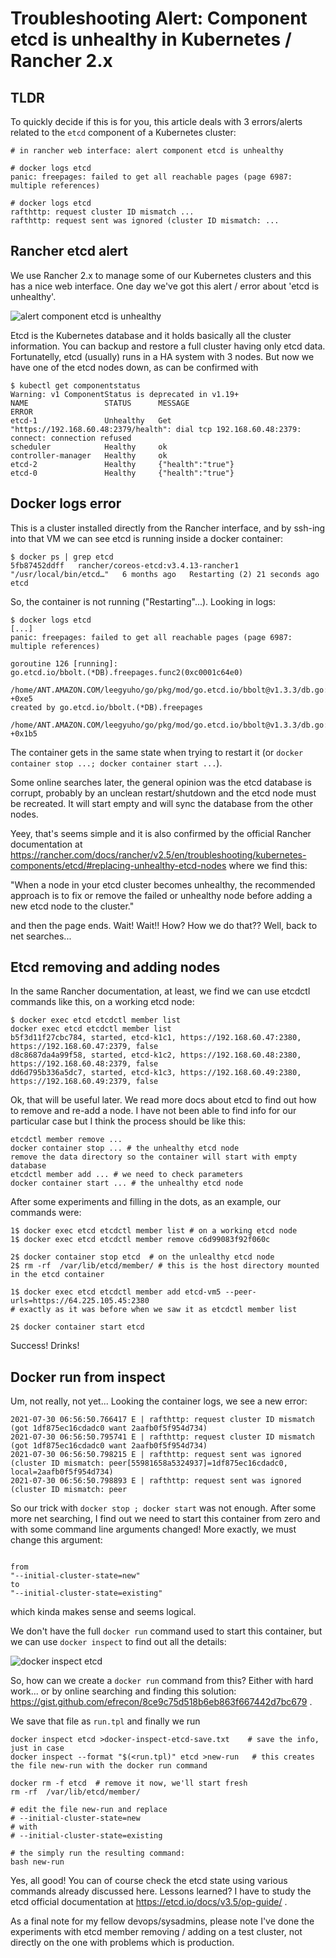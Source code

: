
# Troubleshooting Alert: Component etcd is unhealthy in Kubernetes / Rancher 2.x


## TLDR
To quickly decide if this is for you, this article deals with 3 errors/alerts related to the `etcd` component of a Kubernetes cluster:
```
# in rancher web interface: alert component etcd is unhealthy

# docker logs etcd
panic: freepages: failed to get all reachable pages (page 6987: multiple references)

# docker logs etcd
rafthttp: request cluster ID mismatch ...
rafthttp: request sent was ignored (cluster ID mismatch: ...
```

## Rancher etcd alert
We use Rancher 2.x to manage some of our Kubernetes clusters and this has a nice web interface. One day we've got this alert / error
about 'etcd is unhealthy'.

![alert component etcd is unhealthy](alert-component-etcd-is-unhealthy.png?raw=true "alert component etcd is unhealthy")

Etcd is the Kubernetes database and it holds basically all the cluster information. You can backup and restore a full cluster having only etcd data. 
Fortunatelly, etcd (usually) runs in a HA system with 3 nodes. But now we have one of the etcd nodes down, as can be confirmed with

```
$ kubectl get componentstatus
Warning: v1 ComponentStatus is deprecated in v1.19+
NAME                 STATUS      MESSAGE                                                                                             ERROR
etcd-1               Unhealthy   Get "https://192.168.60.48:2379/health": dial tcp 192.168.60.48:2379: connect: connection refused   
scheduler            Healthy     ok                                                                                                  
controller-manager   Healthy     ok                                                                                                  
etcd-2               Healthy     {"health":"true"}                                                                                   
etcd-0               Healthy     {"health":"true"}                
```

## Docker logs error
This is a cluster installed directly from the Rancher interface, and by ssh-ing into that VM we can see etcd is running inside a docker container:

```
$ docker ps | grep etcd
5fb87452ddff   rancher/coreos-etcd:v3.4.13-rancher1   "/usr/local/bin/etcd…"   6 months ago   Restarting (2) 21 seconds ago             etcd
```

So, the container is not running ("Restarting"...). Looking in logs:

```
$ docker logs etcd
[...] 
panic: freepages: failed to get all reachable pages (page 6987: multiple references)

goroutine 126 [running]:
go.etcd.io/bbolt.(*DB).freepages.func2(0xc0001c64e0)
	/home/ANT.AMAZON.COM/leegyuho/go/pkg/mod/go.etcd.io/bbolt@v1.3.3/db.go:1003 +0xe5
created by go.etcd.io/bbolt.(*DB).freepages
	/home/ANT.AMAZON.COM/leegyuho/go/pkg/mod/go.etcd.io/bbolt@v1.3.3/db.go:1001 +0x1b5
```

The container gets in the same state when trying to restart it (or `docker container stop ...; docker container start ...`).

Some online searches later, the general opinion was the etcd database is corrupt, 
probably by an unclean restart/shutdown and the etcd node must be recreated. It will start empty and will sync the database from the other nodes.

Yeey, that's seems simple and it is also confirmed by the official Rancher documentation at 
https://rancher.com/docs/rancher/v2.5/en/troubleshooting/kubernetes-components/etcd/#replacing-unhealthy-etcd-nodes
where we find this:

  "When a node in your etcd cluster becomes unhealthy, 
  the recommended approach is to fix or remove the failed or unhealthy node 
  before adding a new etcd node to the cluster."

and then the page ends. Wait! Wait!! How? How we do that?? Well, back to net searches...

## Etcd removing and adding nodes

In the same Rancher documentation, at least, we find we can use etcdctl commands like this, on a working etcd node:
```
$ docker exec etcd etcdctl member list
docker exec etcd etcdctl member list
b5f3d11f27cbc784, started, etcd-k1c1, https://192.168.60.47:2380, https://192.168.60.47:2379, false
d8c8687da4a99f58, started, etcd-k1c2, https://192.168.60.48:2380, https://192.168.60.48:2379, false
dd6d795b336a5dc7, started, etcd-k1c3, https://192.168.60.49:2380, https://192.168.60.49:2379, false
```

Ok, that will be useful later. We read more docs about etcd to find out how to remove and re-add a node. I have not been able to find info for our particular case but I think the process should be like this:
```
etcdctl member remove ...
docker container stop ... # the unhealthy etcd node
remove the data directory so the container will start with empty database
etcdctl member add ... # we need to check parameters
docker container start ... # the unhealthy etcd node
```

After some experiments and filling in the dots, as an example, our commands were:
```
1$ docker exec etcd etcdctl member list # on a working etcd node
1$ docker exec etcd etcdctl member remove c6d99083f92f060c

2$ docker container stop etcd  # on the unlealthy etcd node
2$ rm -rf  /var/lib/etcd/member/ # this is the host directory mounted in the etcd container

1$ docker exec etcd etcdctl member add etcd-vm5 --peer-urls=https://64.225.105.45:2380 
# exactly as it was before when we saw it as etcdctl member list

2$ docker container start etcd 
```

Success! Drinks! 

## Docker run from inspect

Um, not really, not yet... Looking the container logs, we see a new error:
```
2021-07-30 06:56:50.766417 E | rafthttp: request cluster ID mismatch (got 1df875ec16cdadc0 want 2aafb0f5f954d734)
2021-07-30 06:56:50.795741 E | rafthttp: request cluster ID mismatch (got 1df875ec16cdadc0 want 2aafb0f5f954d734)
2021-07-30 06:56:50.798215 E | rafthttp: request sent was ignored (cluster ID mismatch: peer[55981658a5324937]=1df875ec16cdadc0, local=2aafb0f5f954d734)
2021-07-30 06:56:50.798893 E | rafthttp: request sent was ignored (cluster ID mismatch: peer
```

So our trick with ```docker stop ; docker start``` was not enough. After some more net searching, I find out we need to start this container from zero and with some command line arguments changed! More exactly, we must change this argument:
```

from
"--initial-cluster-state=new"
to
"--initial-cluster-state=existing"
```

which kinda makes sense and seems logical.

We don't have the full `docker run` command used to start this container, but we can use `docker inspect` to find out all the details:

![docker inspect etcd](docker-inspect.png?raw=true "docker inspect etcd")

So, how can we create a `docker run` command from this? Either with hard work... or by online searching and finding this solution:
https://gist.github.com/efrecon/8ce9c75d518b6eb863f667442d7bc679 .

We save that file as `run.tpl` and finally we run
```
docker inspect etcd >docker-inspect-etcd-save.txt    # save the info, just in case
docker inspect --format "$(<run.tpl)" etcd >new-run   # this creates the file new-run with the docker run command

docker rm -f etcd  # remove it now, we'll start fresh
rm -rf  /var/lib/etcd/member/

# edit the file new-run and replace 
# --initial-cluster-state=new
# with 
# --initial-cluster-state=existing

# the simply run the resulting command:
bash new-run
```

Yes, all good! You can of course check the etcd state using various commands already discussed here. Lessons learned? I have to study the etcd official 
documentation at https://etcd.io/docs/v3.5/op-guide/ .

As a final note for my fellow devops/sysadmins, please note I've done the experiments with etcd member removing / adding on a test cluster, not directly on the one with problems which is production.




